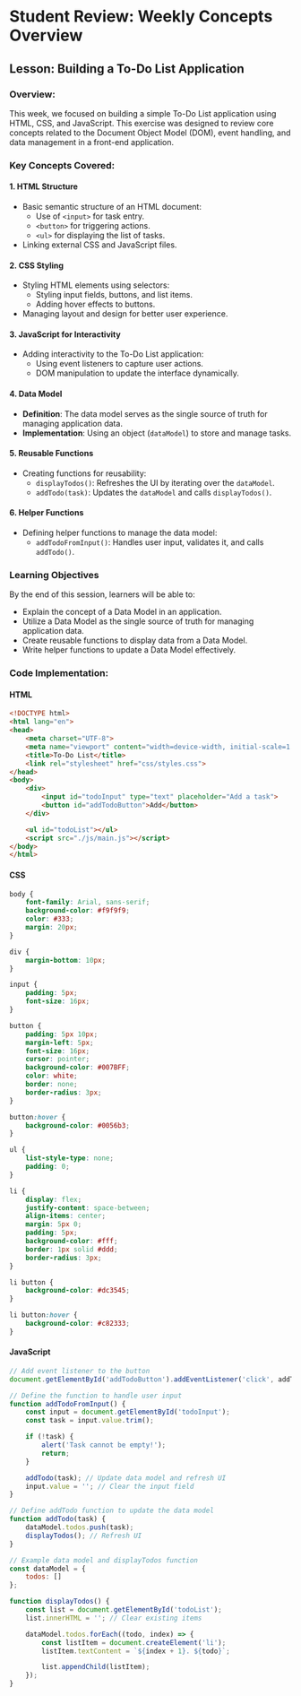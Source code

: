 # Student Review: Weekly Concepts Overview

## Lesson: Building a To-Do List Application

### Overview:
This week, we focused on building a simple To-Do List application using HTML, CSS, and JavaScript. This exercise was designed to review core concepts related to the Document Object Model (DOM), event handling, and data management in a front-end application.

### Key Concepts Covered:

#### 1. **HTML Structure**
   - Basic semantic structure of an HTML document:
     - Use of `<input>` for task entry.
     - `<button>` for triggering actions.
     - `<ul>` for displaying the list of tasks.
   - Linking external CSS and JavaScript files.

#### 2. **CSS Styling**
   - Styling HTML elements using selectors:
     - Styling input fields, buttons, and list items.
     - Adding hover effects to buttons.
   - Managing layout and design for better user experience.

#### 3. **JavaScript for Interactivity**
   - Adding interactivity to the To-Do List application:
     - Using event listeners to capture user actions.
     - DOM manipulation to update the interface dynamically.
   
#### 4. **Data Model**
   - **Definition**: The data model serves as the single source of truth for managing application data.
   - **Implementation**: Using an object (`dataModel`) to store and manage tasks.

#### 5. **Reusable Functions**
   - Creating functions for reusability:
     - `displayTodos()`: Refreshes the UI by iterating over the `dataModel`.
     - `addTodo(task)`: Updates the `dataModel` and calls `displayTodos()`.
   
#### 6. **Helper Functions**
   - Defining helper functions to manage the data model:
     - `addTodoFromInput()`: Handles user input, validates it, and calls `addTodo()`.

### Learning Objectives

By the end of this session, learners will be able to:

- Explain the concept of a Data Model in an application.
- Utilize a Data Model as the single source of truth for managing application data.
- Create reusable functions to display data from a Data Model.
- Write helper functions to update a Data Model effectively.

### Code Implementation:

#### HTML
```html
<!DOCTYPE html>
<html lang="en">
<head>
    <meta charset="UTF-8">
    <meta name="viewport" content="width=device-width, initial-scale=1.0">
    <title>To-Do List</title>
    <link rel="stylesheet" href="css/styles.css">
</head>
<body>
    <div>
        <input id="todoInput" type="text" placeholder="Add a task">
        <button id="addTodoButton">Add</button>
    </div>

    <ul id="todoList"></ul>
    <script src="./js/main.js"></script>
</body>
</html>
```

#### CSS
```css
body {
    font-family: Arial, sans-serif;
    background-color: #f9f9f9;
    color: #333;
    margin: 20px;
}

div {
    margin-bottom: 10px;
}

input {
    padding: 5px;
    font-size: 16px;
}

button {
    padding: 5px 10px;
    margin-left: 5px;
    font-size: 16px;
    cursor: pointer;
    background-color: #007BFF;
    color: white;
    border: none;
    border-radius: 3px;
}

button:hover {
    background-color: #0056b3;
}

ul {
    list-style-type: none;
    padding: 0;
}

li {
    display: flex;
    justify-content: space-between;
    align-items: center;
    margin: 5px 0;
    padding: 5px;
    background-color: #fff;
    border: 1px solid #ddd;
    border-radius: 3px;
}

li button {
    background-color: #dc3545;
}

li button:hover {
    background-color: #c82333;
}
```

#### JavaScript
```javascript
// Add event listener to the button
document.getElementById('addTodoButton').addEventListener('click', addTodoFromInput);

// Define the function to handle user input
function addTodoFromInput() {
    const input = document.getElementById('todoInput');
    const task = input.value.trim();

    if (!task) {
        alert('Task cannot be empty!');
        return;
    }

    addTodo(task); // Update data model and refresh UI
    input.value = ''; // Clear the input field
}

// Define addTodo function to update the data model
function addTodo(task) {
    dataModel.todos.push(task);
    displayTodos(); // Refresh UI
}

// Example data model and displayTodos function
const dataModel = {
    todos: []
};

function displayTodos() {
    const list = document.getElementById('todoList');
    list.innerHTML = ''; // Clear existing items

    dataModel.todos.forEach((todo, index) => {
        const listItem = document.createElement('li');
        listItem.textContent = `${index + 1}. ${todo}`;

        list.appendChild(listItem);
    });
}
```

